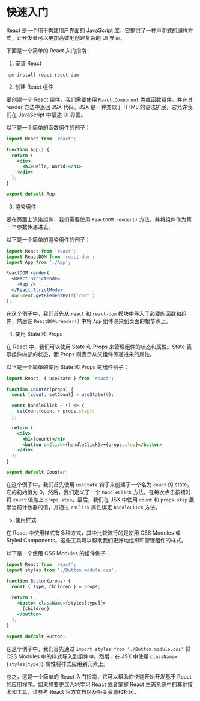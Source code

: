 # 快速入门

React 是一个用于构建用户界面的 JavaScript 库。它提供了一种声明式的编程方式，让开发者可以更加高效地创建复杂的 UI 界面。

下面是一个简单的 React 入门指南：

1. 安装 React

```
npm install react react-dom
```

2. 创建 React 组件

要创建一个 React 组件，我们需要使用 `React.Component` 类或函数组件，并在其 render 方法中返回 JSX 代码。JSX 是一种类似于 HTML 的语法扩展，它允许我们在 JavaScript 中描述 UI 界面。

以下是一个简单的函数组件的例子：

```jsx
import React from 'react';

function App() {
  return (
    <div>
      <h1>Hello, World!</h1>
    </div>
  );
}

export default App;
```

3. 渲染组件

要在页面上渲染组件，我们需要使用 `ReactDOM.render()` 方法，并将组件作为第一个参数传递进去。

以下是一个简单的渲染组件的例子：

```jsx
import React from 'react';
import ReactDOM from 'react-dom';
import App from './App';

ReactDOM.render(
  <React.StrictMode>
    <App />
  </React.StrictMode>,
  document.getElementById('root')
);
```

在这个例子中，我们首先从 `react` 和 `react-dom` 模块中导入了必要的函数和组件，然后在 `ReactDOM.render()` 中将 `App` 组件渲染到页面的根节点上。

4. 使用 State 和 Props

在 React 中，我们可以使用 State 和 Props 来管理组件的状态和属性。State 表示组件内部的状态，而 Props 则表示从父组件传递进来的属性。

以下是一个简单的使用 State 和 Props 的组件例子：

```jsx
import React, { useState } from 'react';

function Counter(props) {
  const [count, setCount] = useState(0);

  const handleClick = () => {
    setCount(count + props.step);
  };

  return (
    <div>
      <h1>{count}</h1>
      <button onClick={handleClick}>+{props.step}</button>
    </div>
  );
}

export default Counter;
```

在这个例子中，我们首先使用 `useState` 钩子来创建了一个名为 `count` 的 state，它的初始值为 0。然后，我们定义了一个 `handleClick` 方法，在每次点击按钮时将 `count` 值加上 `props.step`。最后，我们在 JSX 中使用 `count` 和 `props.step` 展示当前计数器的值，并通过 `onClick` 属性绑定 `handleClick` 方法。

5. 使用样式

在 React 中使用样式有多种方式，其中比较流行的是使用 CSS Modules 或 Styled Components。这些工具可以帮助我们更好地组织和管理组件的样式。

以下是一个使用 CSS Modules 的组件例子：

```jsx
import React from 'react';
import styles from './Button.module.css';

function Button(props) {
  const { type, children } = props;

  return (
    <button className={styles[type]}>
      {children}
    </button>
  );
}

export default Button;
```

在这个例子中，我们首先通过 `import styles from './Button.module.css'` 将 CSS Modules 中的样式导入到组件中。然后，在 JSX 中使用 `className={styles[type]}` 属性将样式应用到元素上。

总之，这是一个简单的 React 入门指南，它可以帮助你快速开始开发基于 React 的应用程序。如果想要更深入地学习 React 或者掌握 React 生态系统中的其他技术和工具，请参考 React 官方文档以及相关资源和社区。
